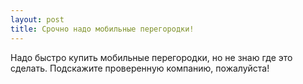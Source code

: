 ```yaml
---
layout: post 
title: Срочно надо мобильные перегородки! 
--- 
```

Надо быстро купить мобильные перегородки, но не знаю где это сделать. Подскажите проверенную компанию, пожалуйста!